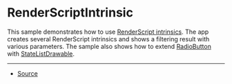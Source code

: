 RenderScriptIntrinsic
=====================

This sample demonstrates how to use [RenderScript intrinsics][1]. The app creates several RenderScript intrinsics and shows a filtering result with various parameters. The sample also shows how to extend [RadioButton][2] with [StateListDrawable][3].

---

* [Source][4]

[1]: http://android-developers.blogspot.com/2013/08/renderscript-intrinsics.html
[2]: http://developer.android.com/reference/android/widget/RadioButton.html
[3]: http://developer.android.com/reference/android/graphics/drawable/StateListDrawable.html
[4]: http://developer.android.com/samples/RenderScriptIntrinsic/index.html
